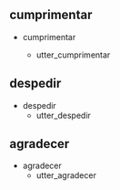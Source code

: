 ## cumprimentar
* cumprimentar

  - utter_cumprimentar

## despedir
* despedir
  - utter_despedir

## agradecer
* agradecer
  - utter_agradecer

